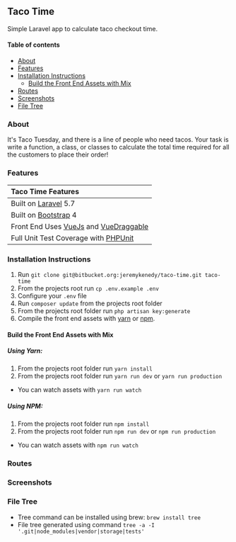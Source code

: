 ## Taco Time
Simple Laravel app to calculate taco checkout time.

#### Table of contents
- [About](#about)
- [Features](#features)
- [Installation Instructions](#installation-instructions)
    - [Build the Front End Assets with Mix](#build-front-end-assets-with-mix)
- [Routes](#routes)
- [Screenshots](#screenshots)
- [File Tree](#file-tree)

### About
It's Taco Tuesday, and there is a line of people who need tacos. Your task is write a function, a class, or classes to calculate the total time required for all the customers to place their order!  

### Features
| Taco Time Features  |
| :------------ |
|Built on [Laravel](http://laravel.com/) 5.7|
|Built on [Bootstrap](https://getbootstrap.com/) 4|
|Front End Uses [VueJs](https://vuejs.org/v2/guide/) and [VueDraggable](https://github.com/SortableJS/Vue.Draggable)|
|Full Unit Test Coverage with [PHPUnit](https://laravel.com/docs/5.7/testing)|

### Installation Instructions
1. Run `git clone git@bitbucket.org:jeremykenedy/taco-time.git taco-time`
2. From the projects root run `cp .env.example .env`
3. Configure your `.env` file
4. Run `composer update` from the projects root folder
5. From the projects root folder run `php artisan key:generate`
6. Compile the front end assets with [yarn](#using-yarn) or [npm](#using-npm).

#### Build the Front End Assets with Mix
##### Using Yarn:
1. From the projects root folder run `yarn install`
2. From the projects root folder run `yarn run dev` or `yarn run production`
  * You can watch assets with `yarn run watch`

##### Using NPM:
1. From the projects root folder run `npm install`
2. From the projects root folder run `npm run dev` or `npm run production`
  * You can watch assets with `npm run watch`

### Routes

### Screenshots

### File Tree

* Tree command can be installed using brew: `brew install tree`
* File tree generated using command `tree -a -I '.git|node_modules|vendor|storage|tests'`
